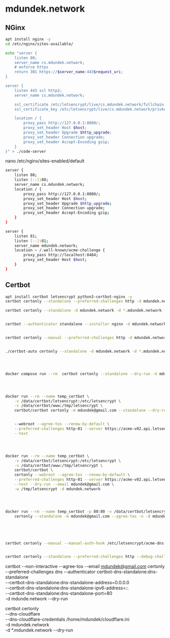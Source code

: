 # mdundek.network

## NGinx

```sh
apt install nginx -y
cd /etc/nginx/sites-available/

echo "server {
    listen 80;
    server_name cs.mdundek.network;
    # enforce https
    return 301 https://$server_name:443$request_uri;
}

server {
    listen 443 ssl http2;
    server_name cs.mdundek.network;

    ssl_certificate /etc/letsencrypt/live/cs.mdundek.network/fullchain.pem;
    ssl_certificate_key /etc/letsencrypt/live/cs.mdundek.network/privkey.pem;

    location / {
        proxy_pass http://127.0.0.1:8080/;
        proxy_set_header Host $host;
        proxy_set_header Upgrade $http_upgrade;
        proxy_set_header Connection upgrade;
        proxy_set_header Accept-Encoding gzip;
    }
}" > ./code-server
```

nano /etc/nginx/sites-enabled/default

```sh
server {
    listen 80;
    listen [::]:80;
    server_name cs.mdundek.network;
    location / {
        proxy_pass http://127.0.0.1:8080/;
        proxy_set_header Host $host;
        proxy_set_header Upgrade $http_upgrade;
        proxy_set_header Connection upgrade;
        proxy_set_header Accept-Encoding gzip;
    }
}

server {
    listen 81;
    listen [::]:81;
    server_name mdundek.network;
    location ~ /.well-known/acme-challenge {
        proxy_pass http://localhost:8484;
        proxy_set_header Host $host;
    }
}
```

## Certbot

```sh
apt install certbot letsencrypt python3-certbot-nginx -y
certbot certonly --standalone --preferred-challenges http -d mdundek.network -d *.mdundek.network --pre-hook "systemctl stop nginx" --post-hook "systemctl start nginx"

certbot certonly --standalone -d mdundek.network -d *.mdundek.network --pre-hook "systemctl stop nginx" --post-hook "systemctl start nginx"


certbot --authenticator standalone --installer nginx -d mdundek.network -d *.mdundek.network --pre-hook "systemctl stop nginx" --post-hook "systemctl start nginx"


certbot certonly --manual --preferred-challenges http -d mdundek.network -d *.mdundek.network --rsa-key-size 4096


./certbot-auto certonly --standalone -d mdundek.network -d *.mdundek.network




docker compose run --rm  certbot certonly --standalone --dry-run -d mdundek.network -d *.mdundek.network




docker run --rm --name temp_certbot \
    -v /data/certbot/letsencrypt:/etc/letsencrypt \
    -v /data/certbot/www:/tmp/letsencrypt \
    certbot/certbot certonly -m mdundek@gmail.com --standalone --dry-run -d mdundek.network -d *.mdundek.network


    --webroot --agree-tos --renew-by-default \
    --preferred-challenges http-01 --server https://acme-v02.api.letsencrypt.org/directory \
    --text




docker run --rm --name temp_certbot \
    -v /data/certbot/letsencrypt:/etc/letsencrypt \
    -v /data/certbot/www:/tmp/letsencrypt \
    certbot/certbot \
    certonly --webroot --agree-tos --renew-by-default \
    --preferred-challenges http-01 --server https://acme-v02.api.letsencrypt.org/directory \
    --text --dry-run --email mdundek@gmail.com \
    -w /tmp/letsencrypt -d mdundek.network




docker run --rm --name temp_certbot -p 80:80 -v /data/certbot/letsencrypt:/etc/letsencrypt -v /data/certbot/www:/tmp/letsencrypt certbot/certbot \
    certonly --standalone -m mdundek@gmail.com --agree-tos -n -d mdundek.network -d *.mdundek.network --preferred-challenges http --dry-run





certbot certonly --manual --manual-auth-hook /etc/letsencrypt/acme-dns-auth.py --preferred-challenges dns --debug-challenges -d \*.mdundek.network -d mdundek.network


certbot certonly --standalone --preferred-challenges http --debug-challenges -d \*.mdundek.network -d mdundek.network --dry-run
```

certbot --non-interactive --agree-tos --email mdundek@gmail.com certonly \
 --preferred-challenges dns --authenticator certbot-dns-standalone:dns-standalone \
 --certbot-dns-standalone:dns-standalone-address=0.0.0.0 \
 --certbot-dns-standalone:dns-standalone-ipv6-address=:: \
 --certbot-dns-standalone:dns-standalone-port=80 \
 -d mdunde.network --dry-run

certbot certonly \
 --dns-cloudflare \
 --dns-cloudflare-credentials /home/mdundek/cloudflare.ini \
 -d mdundek.network \
 -d \*.mdundek.network --dry-run
